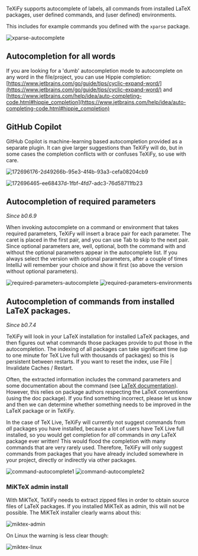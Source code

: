 TeXiFy supports autocomplete of labels, all commands from installed LaTeX packages, user defined commands, and (user defined) environments.

This includes for example commands you defined with the `xparse` package.

![xparse-autocomplete](https://raw.githubusercontent.com/wiki/Hannah-Sten/TeXiFy-IDEA/Writing/figures/xparse-autocomplete.png)

## Autocompletion for all words

If you are looking for a 'dumb' autocompletion mode to autocomplete on any word in the file/project, you can use Hippie completion: [https://www.jetbrains.com/go/guide/tips/cyclic-expand-word/](https://www.jetbrains.com/go/guide/tips/cyclic-expand-word/) and [https://www.jetbrains.com/help/idea/auto-completing-code.html#hippie_completion](https://www.jetbrains.com/help/idea/auto-completing-code.html#hippie_completion)

## GitHub Copilot

GitHub Copilot is machine-learning based autocompletion provided as a separate plugin.
It can give larger suggestions than TeXiFy will do, but in some cases the completion conflicts with or confuses TeXiFy, so use with care.

![172696176-2d49266b-95e3-4f4b-93a3-cefa08204cb9](https://user-images.githubusercontent.com/15669080/172696176-2d49266b-95e3-4f4b-93a3-cefa08204cb9.png)

![172696465-ee68437d-1fbf-4fd7-adc3-76d58711fb23](https://user-images.githubusercontent.com/15669080/172696465-ee68437d-1fbf-4fd7-adc3-76d58711fb23.png)

## Autocompletion of required parameters
_Since b0.6.9_

When invoking autocomplete on a command or environment that takes required parameters, TeXiFy will insert a brace pair for each parameter.
The caret is placed in the first pair, and you can use <shortcut>Tab</shortcut> to skip to the next pair.
Since optional parameters are, well, optional, both the command with and without the optional parameters appear in the autocomplete list.
If you always select the version with optional parameters, after a couple of times IntelliJ will remember your choice and show it first (so above the version without optional parameters).

![required-parameters-autocomplete](https://raw.githubusercontent.com/wiki/Hannah-Sten/TeXiFy-IDEA/Writing/figures/required-parameters-autocomplete.gif)
![required-parameters-environments](https://raw.githubusercontent.com/wiki/Hannah-Sten/TeXiFy-IDEA/Writing/figures/required-parameters-environments.gif)

## Autocompletion of commands from installed LaTeX packages.
_Since b0.7.4_

TeXiFy will look in your LaTeX installation for installed LaTeX packages, and then figures out what commands those packages provide to put those in the autocompletion.
The indexing of all packages can take significant time (up to one minute for TeX Live full with thousands of packages) so this is persistent between restarts.
If you want to reset the index, use <ui-path>File | Invalidate Caches / Restart</ui-path>.

Often, the extracted information includes the command parameters and some documentation about the command (see [LaTeX documentation](LaTeX-documentation)).
However, this relies on package authors respecting the LaTeX conventions (using the doc package).
If you find something incorrect, please let us know and then we can determine whether something needs to be improved in the LaTeX package or in TeXiFy.

In the case of TeX Live, TeXiFy will currently not suggest commands from _all_ packages you have installed, because a lot of users have TeX Live full installed, so you would get completion for _all_ commands in _any_ LaTeX package ever written!
This would flood the completion with many commands that are very rarely used.
Therefore, TeXiFy will only suggest commands from packages that you have already included somewhere in your project, directly or indirectly via other packages.

![command-autocomplete1](https://raw.githubusercontent.com/wiki/Hannah-Sten/TeXiFy-IDEA/Writing/figures/command-autocomplete1.png)
![command-autocomplete2](https://raw.githubusercontent.com/wiki/Hannah-Sten/TeXiFy-IDEA/Writing/figures/command-autocomplete2.png)

### MiKTeX admin install

With MiKTeX, TeXiFy needs to extract zipped files in order to obtain source files of LaTeX packages.
If you installed MiKTeX as admin, this will not be possible.
The MiKTeX installer clearly warns about this:

![miktex-admin](https://raw.githubusercontent.com/wiki/Hannah-Sten/TeXiFy-IDEA/Writing/figures/miktex-admin.PNG)

On Linux the warning is less clear though:

![miktex-linux](https://raw.githubusercontent.com/wiki/Hannah-Sten/TeXiFy-IDEA/Writing/figures/miktex-linux.png)
